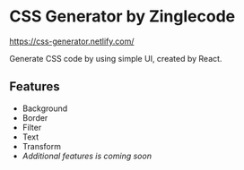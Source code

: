 # CSS Generator by Zinglecode

https://css-generator.netlify.com/

Generate CSS code by using simple UI, created by React.

## Features
- Background
- Border
- Filter
- Text
- Transform
- _Additional features is coming soon_
